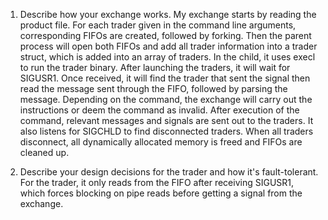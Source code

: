 1. Describe how your exchange works.
My exchange starts by reading the product file. For each trader given in the command line arguments, corresponding FIFOs are created, followed by forking. Then the parent process will open both FIFOs and add all trader information into a trader struct, which is added into an array of traders. In the child, it uses execl to run the trader binary. After launching the traders, it will wait for SIGUSR1. Once received, it will find the trader that sent the signal then read the message sent through the FIFO, followed by parsing the message. Depending on the command, the exchange will carry out the instructions or deem the command as invalid. After execution of the command, relevant messages and signals are sent out to the traders. It also listens for SIGCHLD to find disconnected traders. When all traders disconnect, all dynamically allocated memory is freed and FIFOs are cleaned up.

2. Describe your design decisions for the trader and how it's fault-tolerant.
For the trader, it only reads from the FIFO after receiving SIGUSR1, which forces blocking on pipe reads before getting a signal from the exchange.